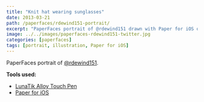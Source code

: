 ```yaml
---
title: "Knit hat wearing sunglasses"
date: 2013-03-21
path: /paperfaces/rdewind151-portrait/
excerpt: "PaperFaces portrait of @rdewind151 drawn with Paper for iOS on an iPad."
image: ../../images/paperfaces-rdewind151-twitter.jpg
categories: [paperfaces]
tags: [portrait, illustration, Paper for iOS]
---
```


PaperFaces portrait of [@rdewind151](https://twitter.com/rdewind151).

**Tools used:**

- [LunaTik Alloy Touch Pen](https://www.amazon.com/gp/product/B00821TR7G/ref=as_li_ss_tl?ie=UTF8&tag=mademist-20&linkCode=as2&camp=1789&creative=390957&creativeASIN=B00821TR7G)
- [Paper for iOS](https://paper.bywetransfer.com/)
